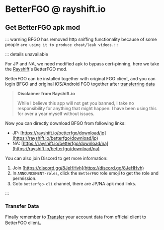 # BetterFGO @ rayshift.io

## Get BetterFGO apk mod

::: warning
BFGO has removed http sniffing functionality because of some people `are using it to produce cheat/leak videos`.
:::

::: details unavailable

For JP and NA, we need modified apk to bypass cert-pinning, here we take the [Rayshift](https://rayshift.io)'s BetterFGO mod.

BetterFGO can be installed together with original FGO client, and you can login BFGO and original iOS/Android FGO together after [transferring data](./transfer_data.md)

> **Disclaimer from Rayshift.io**
> 
> While I believe this app will not get you banned, I take no responsibility for anything that might happen. I have been using this for over a year myself without issues.


Now you can directly download BFGO from following links:
- JP: [https://rayshift.io/betterfgo/download/jp](https://rayshift.io/betterfgo/download/jp)
- NA: [https://rayshift.io/betterfgo/download/na](https://rayshift.io/betterfgo/download/na)

You can also join Discord to get more information:
1. Join [https://discord.gg/8JeHHvh](https://discord.gg/8JeHHvh)
2. In `ANNOUNCEMENT-roles`, click the `BetterFGO` role emoji to get the role and permission.
3. Goto `betterfgo-cli` channel, there are JP/NA apk mod links.

:::

### Transfer Data

Finally remember to [Transfer](./transfer_data.md) your account data from official client to BetterFGO client。
